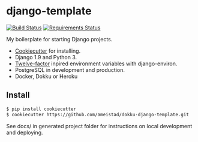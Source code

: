 # django-template  
[![Build Status](https://travis-ci.org/ameistad/amei-django-template.svg?branch=master)](https://travis-ci.org/ameistad/amei-django-template)
[![Requirements Status](https://requires.io/github/ameistad/amei-django-template/requirements.svg?branch=master)](https://requires.io/github/ameistad/amei-django-template/requirements/?branch=master)

My boilerplate for starting Django projects.


- [Cookiecutter](https://github.com/audreyr/cookiecutter "Cookiecutter project") for installing.
- Django 1.9 and Python 3.
- [Twelve-factor](http://12factor.net/) inpired environment variables with django-environ.
- PostgreSQL in development and production.
- Docker, Dokku or Heroku

## Install
```sh
$ pip install cookiecutter
$ cookiecutter https://github.com/ameistad/dokku-django-template.git
```

See docs/ in generated project folder for instructions on local development and deploying.